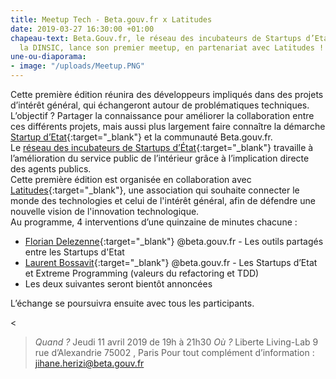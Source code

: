 ```yaml
---
title: Meetup Tech - Beta.gouv.fr x Latitudes
date: 2019-03-27 16:30:00 +01:00
chapeau-text: Beta.Gouv.fr, le réseau des incubateurs de Startups d’Etat piloté par
  la DINSIC, lance son premier meetup, en partenariat avec Latitudes !
une-ou-diaporama:
- image: "/uploads/Meetup.PNG"
---
```


Cette première édition réunira des développeurs impliqués dans des projets d’intérêt général, qui échangeront autour de problématiques techniques. 
L’objectif ? Partager la connaissance pour améliorer la collaboration entre ces différents projets, mais aussi plus largement faire connaître la démarche [Startup d’Etat](https://beta.gouv.fr/startups/){:target="_blank"} et la communauté Beta.gouv.fr. 
<br>
Le [réseau des incubateurs de Startups d’État](https://beta.gouv.fr/incubateurs/){:target="_blank"} travaille à l’amélioration du service public de l’intérieur grâce à l’implication directe des agents publics. 
<br>
Cette première édition est organisée en collaboration avec [Latitudes](http://www.latitudes.cc/){:target="_blank"}, une association qui souhaite connecter le monde des technologies et celui de l'intérêt général, afin de défendre une nouvelle vision de l'innovation technologique.
<br>
Au programme, 4 interventions d’une quinzaine de minutes chacune : 
* [Florian Delezenne](https://twitter.com/FDelezenne){:target="_blank"} @beta.gouv.fr - Les outils partagés entre les Startups d'Etat
* [Laurent Bossavit](https://twitter.com/Morendil){:target="_blank"} @beta.gouv.fr - Les Startups d’Etat et Extreme Programming (valeurs du refactoring et TDD)
* Les deux suivantes seront bientôt annoncées

L’échange se poursuivra ensuite avec tous les participants. 

>
< <br> 
> *Quand ?*
> Jeudi 11 avril 2019 de 19h à 21h30
> *Où ?*
> Liberte Living-Lab
> 9 rue d’Alexandrie
> 75002 , Paris
> Pour tout complément d’information : jihane.herizi@beta.gouv.fr



